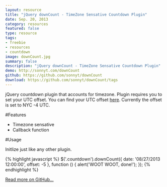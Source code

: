 ```yaml
---
layout: resource
title: "jQuery downCount - TimeZone Sensative Countdown Plugin"
date: Sep. 20, 2013
category: resources
featured: false
type: resource
tags:
- freebie
- resources
- countdown
image: downCount.jpg
summary: false
description: "jQuery downCount - TimeZone Sensative Countdown Plugin"
demo: http://sonnyt.com/downCount
github: https://github.com/sonnyt/downCount
download: https://github.com/sonnyt/downCount/tags
---
```


jQuery countdown plugin that accounts for timezone. Plugin requires you to set your UTC offset. You can find your UTC offset [here](http://www.timeanddate.com/library/abbreviations/timezones/). Currently the offset is set to NYC -4 UTC.

#Features

- Timezone sensative
- Callback function

#Usage

Initlize just like any other plugin.

{% highlight javascript %}
$('.countdown').downCount({
    date: '08/27/2013 12:00:00',
    offset: -5
}, function () {
    alert('WOOT WOOT, done!');
});
{% endhighlight %}

[Read more on GitHub...](https://github.com/sonnyt/downCount)